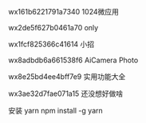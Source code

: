 wx161b6221791a7340 1024微应用 

wx2de5f627b0461a70 only 

wx1fcf825366c41614 小招

wx8adbdb6a661538f6 AiCamera Photo

wx8e25bd4ee4bff7e9 实用功能大全

wx3ae32d7fae071a15 还没想好做啥

安装 yarn npm install -g yarn

